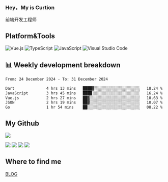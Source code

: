 ### Hey，My is Curtion
前端开发工程师
## Platform&Tools

![Vue.js](https://img.shields.io/badge/-Vue.js-4FC08D?style=flat-square&logo=Vue.js&logoColor=white)
![TypeScript](https://img.shields.io/badge/-TypeScript-007ACC?style=flat-square&logo=typescript&logoColor=white)
![JavaScript](https://img.shields.io/badge/-JavaScript-F7DF1E?style=flat-square&logo=javascript&logoColor=black)
![Visual Studio Code](https://img.shields.io/badge/-VSCode-007ACC?style=flat-square&logo=Visual-Studio-Code&logoColor=white)

## 📊 Weekly development breakdown

<!--START_SECTION:waka-->

```txt
From: 24 December 2024 - To: 31 December 2024

Dart              4 hrs 13 mins   ████▓░░░░░░░░░░░░░░░░░░░░   18.24 %
JavaScript        3 hrs 45 mins   ████░░░░░░░░░░░░░░░░░░░░░   16.24 %
Vue.js            2 hrs 27 mins   ██▓░░░░░░░░░░░░░░░░░░░░░░   10.63 %
JSON              2 hrs 19 mins   ██▓░░░░░░░░░░░░░░░░░░░░░░   10.07 %
Go                1 hr 54 mins    ██░░░░░░░░░░░░░░░░░░░░░░░   08.22 %
```

<!--END_SECTION:waka-->

## My Github

![](http://github-profile-summary-cards.vercel.app/api/cards/profile-details?username=curtion&theme=nord_bright)

![](http://github-profile-summary-cards.vercel.app/api/cards/stats?username=curtion&theme=nord_bright)
![](http://github-profile-summary-cards.vercel.app/api/cards/productive-time?username=curtion&theme=nord_bright&utcOffset=8)
![](http://github-profile-summary-cards.vercel.app/api/cards/repos-per-language?username=curtion&theme=nord_bright)
![](http://github-profile-summary-cards.vercel.app/api/cards/most-commit-language?username=curtion&theme=nord_bright)

## Where to find me

[BLOG](https://blog.3gxk.net)
